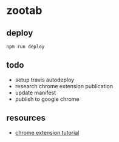 # zootab

## deploy
`npm run deploy`

## todo
- setup travis autodeploy
- research chrome extension publication
- update manifest
- publish to google chrome

## resources
- [chrome extension tutorial](https://medium.com/javascript-in-plain-english/https-medium-com-javascript-in-plain-english-how-to-build-a-simple-chrome-extension-in-vanilla-javascript-e52b2994aeeb)
